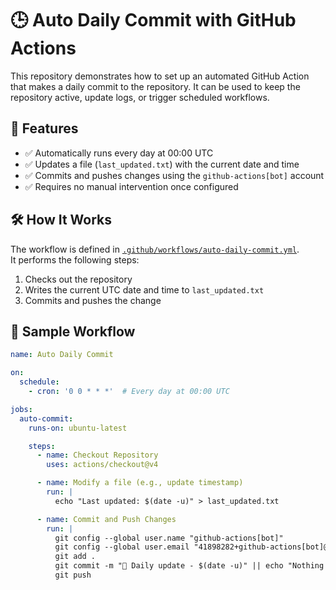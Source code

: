 # 🕒 Auto Daily Commit with GitHub Actions

This repository demonstrates how to set up an automated GitHub Action that makes a daily commit to the repository. It can be used to keep the repository active, update logs, or trigger scheduled workflows.

## 🚀 Features

- ✅ Automatically runs every day at 00:00 UTC
- ✅ Updates a file (`last_updated.txt`) with the current date and time
- ✅ Commits and pushes changes using the `github-actions[bot]` account
- ✅ Requires no manual intervention once configured

## 🛠 How It Works

The workflow is defined in [`.github/workflows/auto-daily-commit.yml`](.github/workflows/auto-daily-commit.yml).  
It performs the following steps:

1. Checks out the repository
2. Writes the current UTC date and time to `last_updated.txt`
3. Commits and pushes the change

## 🧾 Sample Workflow

```yaml
name: Auto Daily Commit

on:
  schedule:
    - cron: '0 0 * * *'  # Every day at 00:00 UTC

jobs:
  auto-commit:
    runs-on: ubuntu-latest

    steps:
      - name: Checkout Repository
        uses: actions/checkout@v4

      - name: Modify a file (e.g., update timestamp)
        run: |
          echo "Last updated: $(date -u)" > last_updated.txt

      - name: Commit and Push Changes
        run: |
          git config --global user.name "github-actions[bot]"
          git config --global user.email "41898282+github-actions[bot]@users.noreply.github.com"
          git add .
          git commit -m "🤖 Daily update - $(date -u)" || echo "Nothing to commit"
          git push
